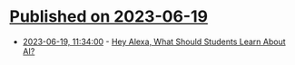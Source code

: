 # [Published on 2023-06-19](index.md)

* [2023-06-19, 11:34:00](https://news.slashdot.org/story/23/06/19/0455200/hey-alexa-what-should-students-learn-about-ai?utm_source=rss1.0mainlinkanon&utm_medium=feed) - [Hey Alexa, What Should Students Learn About AI?](https://news.slashdot.org/story/23/06/19/0455200/hey-alexa-what-should-students-learn-about-ai?utm_source=rss1.0mainlinkanon&utm_medium=feed)

